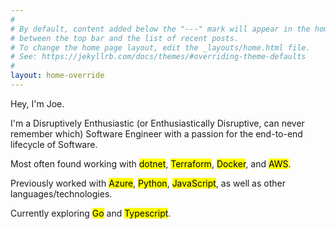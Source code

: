 ```yaml
---
#
# By default, content added below the "---" mark will appear in the home page
# between the top bar and the list of recent posts.
# To change the home page layout, edit the _layouts/home.html file.
# See: https://jekyllrb.com/docs/themes/#overriding-theme-defaults
#
layout: home-override
---
```


Hey, I'm Joe.

I'm a Disruptively Enthusiastic (or Enthusiastically Disruptive, can never remember which) Software Engineer with a passion for the end-to-end lifecycle of Software.

Most often found working with <mark>dotnet</mark>, <mark>Terraform</mark>, <mark>Docker</mark>, and <mark>AWS</mark>. 

Previously worked with <mark>Azure</mark>, <mark>Python</mark>, <mark>JavaScript</mark>, as well as other languages/technologies.

Currently exploring <mark>Go</mark> and <mark>Typescript</mark>.